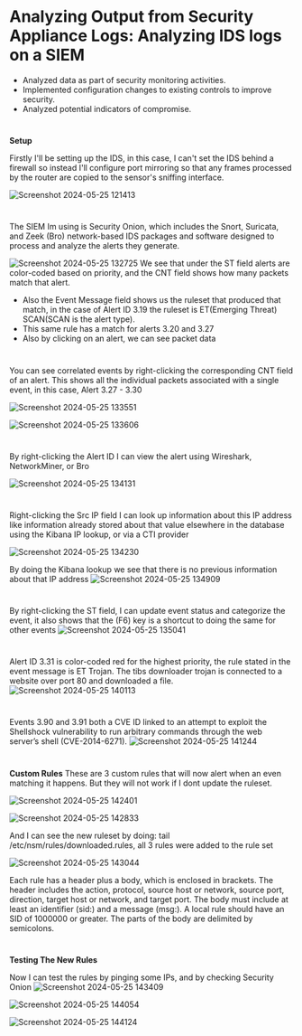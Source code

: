 # Analyzing Output from Security Appliance Logs: Analyzing IDS logs on a SIEM
- Analyzed data as part of security monitoring activities.
- Implemented configuration changes to existing controls to improve security.
- Analyzed potential indicators of compromise.
#
**Setup**

Firstly I'll be setting up the IDS, in this case, I can't set the IDS behind a firewall so instead I'll configure port mirroring so that any frames processed by the router are copied to the sensor's sniffing interface.

![Screenshot 2024-05-25 121413](https://github.com/user-attachments/assets/31f82885-9fbd-4743-97fd-eeaa0f50a0fc)
#
The SIEM Im using is Security Onion, which includes the Snort, Suricata, and Zeek (Bro) network-based IDS packages and software designed to process and analyze the alerts they generate.

![Screenshot 2024-05-25 132725](https://github.com/user-attachments/assets/6f716e15-1fa3-4d71-b431-81e2a46281e7)
We see that under the ST field alerts are color-coded based on priority, and the CNT field shows how many packets match that alert. 
- Also the Event Message field shows us the ruleset that produced that match, in the case of Alert ID 3.19 the ruleset is ET(Emerging Threat) SCAN(SCAN is the alert type).
- This same rule has a match for alerts 3.20 and 3.27
- Also by clicking on an alert, we can see packet data
#
You can see correlated events by right-clicking the corresponding CNT field of an alert. This shows all the individual packets associated with a single event, in this case, Alert 3.27 - 3.30

![Screenshot 2024-05-25 133551](https://github.com/user-attachments/assets/6f84f9ad-7ed7-4592-8b43-8ac9542230bb)

![Screenshot 2024-05-25 133606](https://github.com/user-attachments/assets/71a62636-0272-4e25-852f-03c94d4167ec)
#
By right-clicking the Alert ID I can view the alert using Wireshark, NetworkMiner, or Bro

![Screenshot 2024-05-25 134131](https://github.com/user-attachments/assets/8c8669f7-f619-4454-9f44-b0a32663e7e0)
#
Right-clicking the Src IP field I can look up information about this IP address like information already stored about that value elsewhere in the database using the Kibana IP lookup, or via a CTI provider

![Screenshot 2024-05-25 134230](https://github.com/user-attachments/assets/53353fd9-351e-4136-b47f-6657082fdfba)

By doing the Kibana lookup we see that there is no previous information about that IP address
![Screenshot 2024-05-25 134909](https://github.com/user-attachments/assets/0fea4da7-8b63-4d61-a9c6-4ba0b6fa23a2)
#
By right-clicking the ST field, I can update event status and categorize the event, it also shows that the (F6) key is a shortcut to doing the same for other events
![Screenshot 2024-05-25 135041](https://github.com/user-attachments/assets/270345bb-e738-461f-b4e0-b3ad91ee9520)
#
Alert ID 3.31 is color-coded red for the highest priority, the rule stated in the event message is ET Trojan. The tibs downloader trojan is connected to a website over port 80 and downloaded a file.
![Screenshot 2024-05-25 140113](https://github.com/user-attachments/assets/45169629-664f-434b-9e7d-07c44f0f8893)
#
Events 3.90 and 3.91 both a CVE ID linked to an attempt to exploit the Shellshock vulnerability to run arbitrary commands through the web server’s shell (CVE-2014-6271).
![Screenshot 2024-05-25 141244](https://github.com/user-attachments/assets/c338cf0f-8f76-4fab-a7b3-edc953820b89)

#
**Custom Rules**
These are 3 custom rules that will now alert when an even matching it happens. But they will not work if I dont update the ruleset.

![Screenshot 2024-05-25 142401](https://github.com/user-attachments/assets/a944f98b-b0f9-46f0-a162-4c1ca3171ccc)

![Screenshot 2024-05-25 142833](https://github.com/user-attachments/assets/99aa5bcc-81ab-4479-ab81-b5b68afee94d)

And I can see the new ruleset by doing: tail /etc/nsm/rules/downloaded.rules, all 3 rules were added to the rule set 

![Screenshot 2024-05-25 143044](https://github.com/user-attachments/assets/a70cda5a-ba4a-410a-b8a1-9a0a65956252)

Each rule has a header plus a body, which is enclosed in brackets. The header includes the action, protocol, source host or network, source port, direction, target host or network, and target port. The body must include at least an identifier (sid:) and a message (msg:). A local rule should have an SID of 1000000 or greater. The parts of the body are delimited by semicolons.
#
**Testing The New Rules**

Now I can test the rules by pinging some IPs, and by checking Security Onion
![Screenshot 2024-05-25 143409](https://github.com/user-attachments/assets/a84aac19-7654-41e8-8b56-3260e5617692)

![Screenshot 2024-05-25 144054](https://github.com/user-attachments/assets/3f86af83-e4f4-4ba8-acff-4c99d58861c2)

![Screenshot 2024-05-25 144124](https://github.com/user-attachments/assets/954456b2-0068-44a9-8170-5f02c9f4f71b)
#
